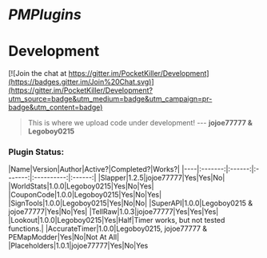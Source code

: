 # <b><i>PMPlugins</i></b>
# Development

[![Join the chat at https://gitter.im/PocketKiller/Development](https://badges.gitter.im/Join%20Chat.svg)](https://gitter.im/PocketKiller/Development?utm_source=badge&utm_medium=badge&utm_campaign=pr-badge&utm_content=badge)

> This is where we upload code under development!
--- <b>jojoe77777 & Legoboy0215</b>

<h3>Plugin Status:</h3>
|Name|Version|Author|Active?|Completed?|Works?|
|----|:-------:|:------:|:-------:|:----------:|:------:|
|Slapper|1.2.5|jojoe77777|Yes|Yes|No|
|WorldStats|1.0.0|Legoboy0215|Yes|No|Yes|
|CouponCode|1.0.0|Legoboy0215|Yes|No|Yes|
|SignTools|1.0.0|Legoboy0215|Yes|No|No|
|SuperAPI|1.0.0|Legoboy0215 & jojoe77777|Yes|No|Yes|
|TellRaw|1.0.3|jojoe77777|Yes|Yes|Yes|
|Lookout|1.0.0|Legoboy0215|Yes|Half|Timer works, but not tested functions.|
|AccurateTimer|1.0.0|Legoboy0215, jojoe77777 & PEMapModder|Yes|No|Not At All|
|Placeholders|1.0.1|jojoe77777|Yes|No|Yes
